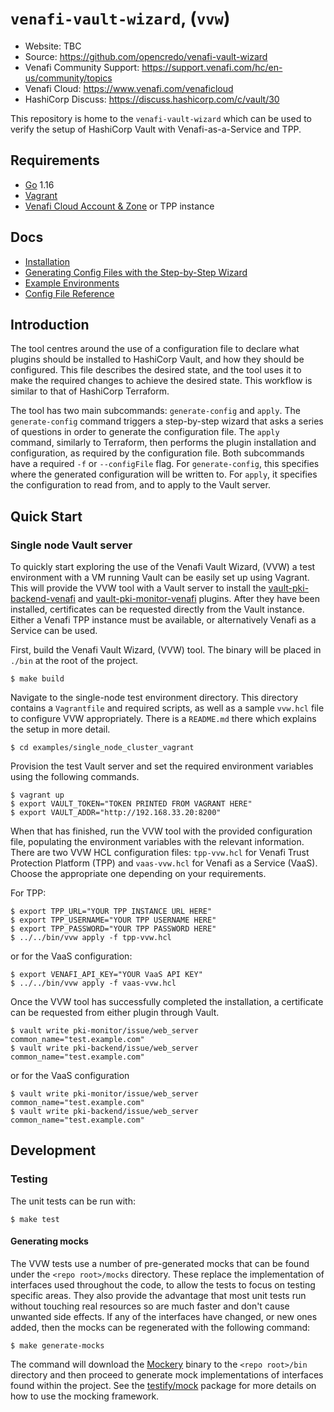 # `venafi-vault-wizard`, (`vvw`)

-	Website: TBC
-	Source: https://github.com/opencredo/venafi-vault-wizard
-	Venafi Community Support: https://support.venafi.com/hc/en-us/community/topics
-	Venafi Cloud: https://www.venafi.com/venaficloud
-	HashiCorp Discuss: https://discuss.hashicorp.com/c/vault/30

This repository is home to the `venafi-vault-wizard` which can be used to verify the setup of HashiCorp Vault with Venafi-as-a-Service and TPP.

## Requirements

-	[Go](https://golang.org/doc/install) 1.16
-	[Vagrant](https://www.vagrantup.com/downloads)
-	[Venafi Cloud Account & Zone](https://ui.venafi.cloud/login) or TPP instance

## Docs

- [Installation](docs/installation.md)
- [Generating Config Files with the Step-by-Step Wizard](docs/config-generation.md)
- [Example Environments](examples/README.md)
- [Config File Reference](docs/config-reference/index.md)

## Introduction

The tool centres around the use of a configuration file to declare what plugins should be installed to HashiCorp Vault, and how they should be configured.
This file describes the desired state, and the tool uses it to make the required changes to achieve the desired state.
This workflow is similar to that of HashiCorp Terraform.

The tool has two main subcommands: `generate-config` and `apply`.
The `generate-config` command triggers a step-by-step wizard that asks a series of questions in order to generate the configuration file.
The `apply` command, similarly to Terraform, then performs the plugin installation and configuration, as required by the configuration file.
Both subcommands have a required `-f` or `--configFile` flag.
For `generate-config`, this specifies where the generated configuration will be written to.
For `apply`, it specifies the configuration to read from, and to apply to the Vault server.

## Quick Start

### Single node Vault server

To quickly start exploring the use of the Venafi Vault Wizard, (VVW) a test environment with a VM running Vault can be easily set up using Vagrant.
This will provide the VVW tool with a Vault server to install the [vault-pki-backend-venafi](https://github.com/Venafi/vault-pki-backend-venafi) and [vault-pki-monitor-venafi](https://github.com/Venafi/vault-pki-monitor-venafi) plugins.
After they have been installed, certificates can be requested directly from the Vault instance.
Either a Venafi TPP instance must be available, or alternatively Venafi as a Service can be used.

First, build the Venafi Vault Wizard, (VVW) tool. The binary will be placed in `./bin` at the root of the project.

```shell
$ make build
```

Navigate to the single-node test environment directory.
This directory contains a `Vagrantfile` and required scripts, as well as a sample `vvw.hcl` file to configure VVW appropriately. 
There is a `README.md` there which explains the setup in more detail.

```shell
$ cd examples/single_node_cluster_vagrant
```

Provision the test Vault server and set the required environment variables using the following commands.

```shell
$ vagrant up
$ export VAULT_TOKEN="TOKEN PRINTED FROM VAGRANT HERE"
$ export VAULT_ADDR="http://192.168.33.20:8200"
```

When that has finished, run the VVW tool with the provided configuration file, populating the environment variables with the relevant information.
There are two VVW HCL configuration files: `tpp-vvw.hcl` for Venafi Trust Protection Platform (TPP) and `vaas-vvw.hcl` for Venafi as a Service (VaaS).
Choose the appropriate one depending on your requirements.

For TPP:

```shell
$ export TPP_URL="YOUR TPP INSTANCE URL HERE"
$ export TPP_USERNAME="YOUR TPP USERNAME HERE"
$ export TPP_PASSWORD="YOUR TPP PASSWORD HERE"
$ ../../bin/vvw apply -f tpp-vvw.hcl
```

or for the VaaS configuration:

```shell
$ export VENAFI_API_KEY="YOUR VaaS API KEY"
$ ../../bin/vvw apply -f vaas-vvw.hcl
```

Once the VVW tool has successfully completed the installation, a certificate can be requested from either plugin through Vault.

```shell
$ vault write pki-monitor/issue/web_server common_name="test.example.com"
$ vault write pki-backend/issue/web_server common_name="test.example.com"
```
or for the VaaS configuration
```shell
$ vault write pki-monitor/issue/web_server common_name="test.example.com"
$ vault write pki-backend/issue/web_server common_name="test.example.com"
```

## Development

### Testing

The unit tests can be run with:

```shell
$ make test
```

#### Generating mocks

The VVW tests use a number of pre-generated mocks that can be found under the `<repo root>/mocks` directory.
These replace the implementation of interfaces used throughout the code, to allow the tests to focus on testing specific areas.
They also provide the advantage that most unit tests run without touching real resources so are much faster and don't cause unwanted side effects.
If any of the interfaces have changed, or new ones added, then the mocks can be regenerated with the following command:

```shell
$ make generate-mocks
```

The command will download the [Mockery](http://github.com/vektra/mockery/v2@v2.6.0) binary to the `<repo root>/bin` directory and 
then proceed to generate mock implementations of interfaces found within the project.
See the [testify/mock](https://pkg.go.dev/github.com/stretchr/testify/mock) package for more details on how to use the mocking framework.
